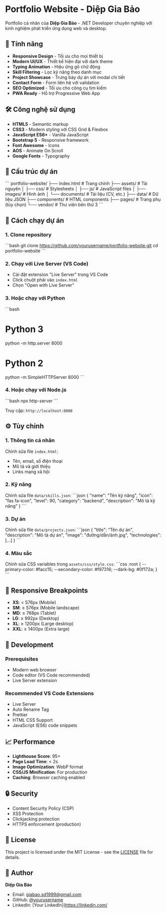 # Portfolio Website - Diệp Gia Bảo

Portfolio cá nhân của **Diệp Gia Bảo** - .NET Developer chuyên nghiệp với kinh nghiệm phát triển ứng dụng web và desktop.

## 🚀 Tính năng

- **Responsive Design** - Tối ưu cho mọi thiết bị
- **Modern UI/UX** - Thiết kế hiện đại với dark theme
- **Typing Animation** - Hiệu ứng gõ chữ động
- **Skill Filtering** - Lọc kỹ năng theo danh mục
- **Project Showcase** - Trưng bày dự án với modal chi tiết
- **Contact Form** - Form liên hệ với validation
- **SEO Optimized** - Tối ưu cho công cụ tìm kiếm
- **PWA Ready** - Hỗ trợ Progressive Web App

## 🛠️ Công nghệ sử dụng

- **HTML5** - Semantic markup
- **CSS3** - Modern styling với CSS Grid & Flexbox
- **JavaScript ES6+** - Vanilla JavaScript
- **Bootstrap 5** - Responsive framework
- **Font Awesome** - Icons
- **AOS** - Animate On Scroll
- **Google Fonts** - Typography

## 📁 Cấu trúc dự án

\`\`\`
portfolio-website/
├── index.html                 # Trang chính
├── assets/                    # Tài nguyên
│   ├── css/                  # Stylesheets
│   ├── js/                   # JavaScript files
│   ├── images/               # Hình ảnh
│   └── documents/            # Tài liệu (CV, etc.)
├── data/                     # Dữ liệu JSON
├── components/               # HTML components
├── pages/                    # Trang phụ (tùy chọn)
└── vendor/                   # Thư viện bên thứ 3
\`\`\`

## 🚀 Cách chạy dự án

### 1. Clone repository
\`\`\`bash
git clone https://github.com/yourusername/portfolio-website.git
cd portfolio-website
\`\`\`

### 2. Chạy với Live Server (VS Code)
- Cài đặt extension "Live Server" trong VS Code
- Click chuột phải vào `index.html`
- Chọn "Open with Live Server"

### 3. Hoặc chạy với Python
\`\`\`bash
# Python 3
python -m http.server 8000

# Python 2
python -m SimpleHTTPServer 8000
\`\`\`

### 4. Hoặc chạy với Node.js
\`\`\`bash
npx http-server
\`\`\`

Truy cập: `http://localhost:8000`

## ⚙️ Tùy chỉnh

### 1. Thông tin cá nhân
Chỉnh sửa file `index.html`:
- Tên, email, số điện thoại
- Mô tả và giới thiệu
- Links mạng xã hội

### 2. Kỹ năng
Chỉnh sửa file `data/skills.json`:
\`\`\`json
{
  "name": "Tên kỹ năng",
  "icon": "fas fa-icon",
  "level": 90,
  "category": "backend",
  "description": "Mô tả kỹ năng"
}
\`\`\`

### 3. Dự án
Chỉnh sửa file `data/projects.json`:
\`\`\`json
{
  "title": "Tên dự án",
  "description": "Mô tả dự án",
  "image": "đường/dẫn/ảnh.jpg",
  "technologies": [...]
}
\`\`\`

### 4. Màu sắc
Chỉnh sửa CSS variables trong `assets/css/style.css`:
\`\`\`css
:root {
  --primary-color: #facc15;
  --secondary-color: #f97316;
  --dark-bg: #0f172a;
}
\`\`\`

## 📱 Responsive Breakpoints

- **XS**: < 576px (Mobile)
- **SM**: ≥ 576px (Mobile landscape)
- **MD**: ≥ 768px (Tablet)
- **LG**: ≥ 992px (Desktop)
- **XL**: ≥ 1200px (Large desktop)
- **XXL**: ≥ 1400px (Extra large)

## 🔧 Development

### Prerequisites
- Modern web browser
- Code editor (VS Code recommended)
- Live Server extension

### Recommended VS Code Extensions
- Live Server
- Auto Rename Tag
- Prettier
- HTML CSS Support
- JavaScript (ES6) code snippets

## 📈 Performance

- **Lighthouse Score**: 95+
- **Page Load Time**: < 2s
- **Image Optimization**: WebP format
- **CSS/JS Minification**: For production
- **Caching**: Browser caching enabled

## 🔒 Security

- Content Security Policy (CSP)
- XSS Protection
- Clickjacking protection
- HTTPS enforcement (production)

## 📄 License

This project is licensed under the MIT License - see the [LICENSE](LICENSE) file for details.

## 👤 Author

**Diệp Gia Bảo**
- Email: giabao.sd1999@gmail.com
- GitHub: [@yourusername](https://github.com/yourusername)
- LinkedIn: [Your LinkedIn](https://linkedin.com/
